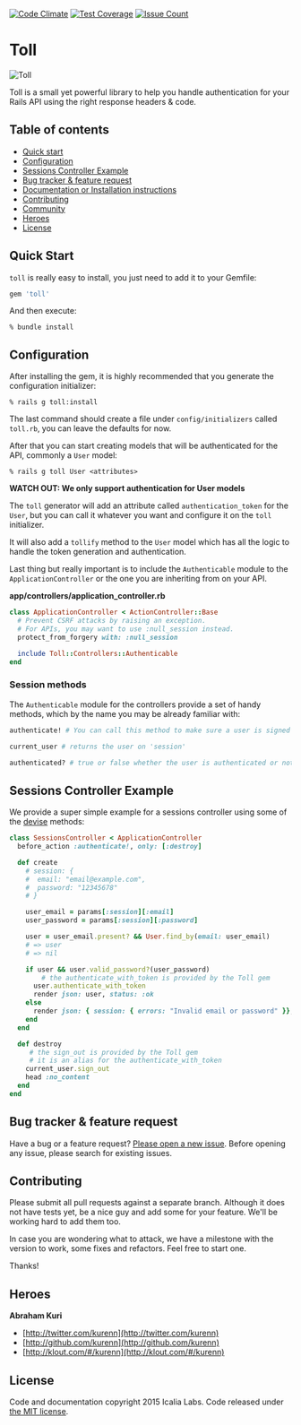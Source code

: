 [![Code Climate](https://codeclimate.com/github/IcaliaLabs/toll/badges/gpa.svg)](https://codeclimate.com/github/IcaliaLabs/toll)
[![Test Coverage](https://codeclimate.com/github/IcaliaLabs/toll/badges/coverage.svg)](https://codeclimate.com/github/IcaliaLabs/toll/coverage)
[![Issue Count](https://codeclimate.com/github/IcaliaLabs/toll/badges/issue_count.svg)](https://codeclimate.com/github/IcaliaLabs/toll)

# Toll

![Toll](http://cdn2.hubspot.net/hub/42741/file-29805357-jpg/images/toll-booth1-resized-600.jpg)

Toll is a small yet powerful library to help you handle authentication for your Rails API using the right response headers & code.

## Table of contents
- [Quick start](#quick-start)
- [Configuration](#configuration)
- [Sessions Controller Example](#sessions-controller-example)
- [Bug tracker & feature request](#bug-tracker-&-feature-request)
- [Documentation or Installation instructions](#documentation)
- [Contributing](#contributing)
- [Community](#community)
- [Heroes](#heroes)
- [License](#license)


## Quick Start

`toll` is really easy to install, you just need to add it to your Gemfile:

```ruby
gem 'toll'
```

And then execute:

```console
% bundle install
```

## Configuration

After installing the gem, it is highly recommended that you generate the configuration initializer:

```console
% rails g toll:install
```

The last command should create a file under `config/initializers` called `toll.rb`, you can leave the defaults for now.

After that you can start creating models that will be authenticated for the API, commonly a `User` model:

```console
% rails g toll User <attributes>
```

**WATCH OUT: We only support authentication for User models**

The `toll` generator will add an attribute called `authentication_token` for the `User`, but you can call it whatever you want and configure it on the `toll` initializer.

It will also add a `tollify` method to the `User` model which has all the logic to handle the token generation and authentication.

Last thing but really important is to include the `Authenticable` module to the `ApplicationController` or the one you are inheriting from on your API.

**app/controllers/application_controller.rb**

```ruby
class ApplicationController < ActionController::Base
  # Prevent CSRF attacks by raising an exception.
  # For APIs, you may want to use :null_session instead.
  protect_from_forgery with: :null_session

  include Toll::Controllers::Authenticable
end
```

### Session methods

The `Authenticable` module for the controllers provide a set of handy methods, which by the name you may be already familiar with:

```ruby
authenticate! # You can call this method to make sure a user is signed in

current_user # returns the user on 'session'

authenticated? # true or false whether the user is authenticated or not
```

## Sessions Controller Example

We provide a super simple example for a sessions controller using some of the [devise](https://github.com/plataformatec/devise) methods:

```ruby
class SessionsController < ApplicationController
  before_action :authenticate!, only: [:destroy]

  def create
    # session: {
    #  email: "email@example.com",
    #  password: "12345678"
    # }

    user_email = params[:session][:email]
    user_password = params[:session][:password]

    user = user_email.present? && User.find_by(email: user_email)
    # => user
    # => nil

    if user && user.valid_password?(user_password)
    	# the authenticate_with_token is provided by the Toll gem
      user.authenticate_with_token
      render json: user, status: :ok
    else
      render json: { session: { errors: "Invalid email or password" }}, status: :unprocessable_entity
    end
  end

  def destroy
	 # the sign_out is provided by the Toll gem
	 # it is an alias for the authenticate_with_token
    current_user.sign_out
    head :no_content
  end
end
```

## Bug tracker & feature request

Have a bug or a feature request? [Please open a new issue](https://github.com/IcaliaLabs/toll/issues). Before opening any issue, please search for existing issues.

## Contributing

Please submit all pull requests against a separate branch. Although it does not have tests yet, be a nice guy and add some for your feature. We'll be working hard to add them too.

In case you are wondering what to attack, we have a milestone with the version to work, some fixes and refactors. Feel free to start one.

Thanks!

## Heroes

**Abraham Kuri**

+ [http://twitter.com/kurenn](http://twitter.com/kurenn)
+ [http://github.com/kurenn](http://github.com/kurenn)
+ [http://klout.com/#/kurenn](http://klout.com/#/kurenn)

## License

Code and documentation copyright 2015 Icalia Labs. Code released under [the MIT license](LICENSE).
